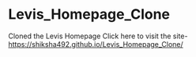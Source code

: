 # Levis_Homepage_Clone
Cloned the Levis Homepage
Click here to visit the site- https://shiksha492.github.io/Levis_Homepage_Clone/
